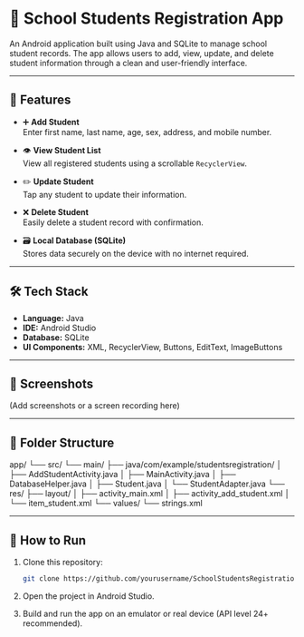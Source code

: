 # 🏫 School Students Registration App

An Android application built using Java and SQLite to manage school student records. The app allows users to add, view, update, and delete student information through a clean and user-friendly interface.

---

## 📱 Features

- ➕ **Add Student**  
  Enter first name, last name, age, sex, address, and mobile number.

- 👁️ **View Student List**  
  View all registered students using a scrollable `RecyclerView`.

- ✏️ **Update Student**  
  Tap any student to update their information.

- ❌ **Delete Student**  
  Easily delete a student record with confirmation.

- 🗃️ **Local Database (SQLite)**  
  Stores data securely on the device with no internet required.

---

## 🛠️ Tech Stack

- **Language:** Java  
- **IDE:** Android Studio  
- **Database:** SQLite  
- **UI Components:** XML, RecyclerView, Buttons, EditText, ImageButtons

---

## 📸 Screenshots

(Add screenshots or a screen recording here)

---

## 📂 Folder Structure

app/
└── src/
└── main/
├── java/com/example/studentsregistration/
│ ├── AddStudentActivity.java
│ ├── MainActivity.java
│ ├── DatabaseHelper.java
│ ├── Student.java
│ └── StudentAdapter.java
└── res/
├── layout/
│ ├── activity_main.xml
│ ├── activity_add_student.xml
│ └── item_student.xml
└── values/
└── strings.xml



---

## 🚀 How to Run

1. Clone this repository:
   ```bash
   git clone https://github.com/yourusername/SchoolStudentsRegistration.git
2. Open the project in Android Studio.

3. Build and run the app on an emulator or real device (API level 24+ recommended).

